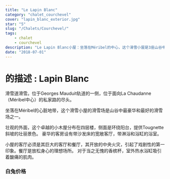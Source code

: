 ```yaml
---
title: "Le Lapin Blanc"
category: "chalet_courchevel"
cover: "lapin_blanc_exterior.jpg"
star: "5"
slug: "/Chalets/Courchevel/"
tags:
    - chalet
    - courchevel
description: "Le Lapin Blanc小屋：坐落在Méribel的中心，这个滑雪小屋是3座山谷中最豪华和最好的小屋之一。"
date: "2018-07-01"
---
```


# 的描述 : Lapin Blanc
滑雪道滑雪。位于Georges Mauduit轨道的一侧，位于面向La Chaudanne（Méribel中心）的私家路的尽头。

坐落在Méribel的心脏地带，这个滑雪小屋的滑雪场是山谷中最豪华和最好的滑雪场之一。

壮观的外面，这个卓越的小木屋分布在四层楼，侧面是环绕阳台，提供Tougnette斜坡的壮丽景色。
豪华的客房设有带沙发床的宽敞客厅，带淋浴和浴缸的浴室。

小屋的客厅必须是其巨大的客厅和餐厅，其开放的中央火灾，引起了戏剧性的第一印象。餐厅是放松身心的理想场所。
对于当之无愧的香槟杯，室外热水浴缸吸引着酸痛的肌肉。


### 白兔价格
